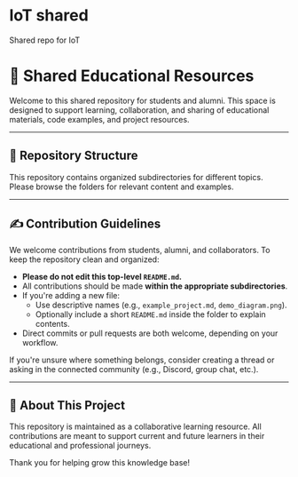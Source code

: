 # IoT shared
Shared repo for IoT
# 📘 Shared Educational Resources

Welcome to this shared repository for students and alumni. This space is designed to support learning, collaboration, and sharing of educational materials, code examples, and project resources.

---

## 📁 Repository Structure

This repository contains organized subdirectories for different topics. Please browse the folders for relevant content and examples.


---

## ✍️ Contribution Guidelines

We welcome contributions from students, alumni, and collaborators. To keep the repository clean and organized:

- **Please do not edit this top-level `README.md`.**
- All contributions should be made **within the appropriate subdirectories**.
- If you're adding a new file:
  - Use descriptive names (e.g., `example_project.md`, `demo_diagram.png`).
  - Optionally include a short `README.md` inside the folder to explain contents.
- Direct commits or pull requests are both welcome, depending on your workflow.

If you're unsure where something belongs, consider creating a thread or asking in the connected community (e.g., Discord, group chat, etc.).

---

## 🤝 About This Project

This repository is maintained as a collaborative learning resource. All contributions are meant to support current and future learners in their educational and professional journeys.

Thank you for helping grow this knowledge base!
